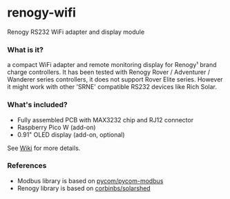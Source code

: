 # renogy-wifi
Renogy RS232 WiFi adapter and display module

### What is it?

a compact WiFi adapter and remote monitoring display for Renogy¹ brand charge controllers. It has been tested with Renogy Rover / Adventurer / Wanderer series controllers, it does not support Rover Elite series. However it might work with other 'SRNE' compatible RS232 devices like Rich Solar.

### What's included?
- Fully assembled PCB with MAX3232 chip and RJ12 connector
- Raspberry Pico W (add-on)
- 0.91" OLED display (add-on, optional)

See [Wiki](https://github.com/thewestlabs/renogy-wifi/wiki) for more details.
### References
- Modbus library is based on [pycom/pycom-modbus](https://github.com/pycom/pycom-modbus/)
- Renogy library is based on [corbinbs/solarshed](https://github.com/corbinbs/solarshed)
